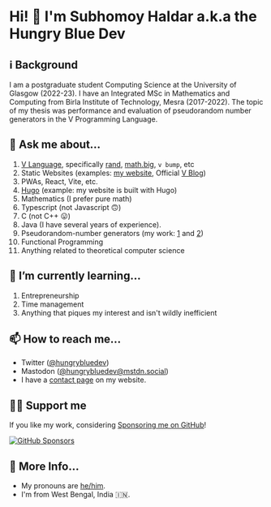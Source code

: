 # Hi! 👋 I'm Subhomoy Haldar a.k.a the Hungry Blue Dev

## ℹ Background

I am a postgraduate student Computing Science at the University of Glasgow (2022-23). I have an Integrated MSc in Mathematics and Computing from Birla Institute of Technology, Mesra (2017-2022). The topic of my thesis was performance and evaluation of pseudorandom number generators in the V Programming Language.

## 💬 Ask me about...

1. [V Language](https://vlang.io), specifically [rand](https://modules.vlang.io/rand.html), [math.big](https://modules.vlang.io/math.big.html), `v bump`, etc
2. Static Websites (examples: [my website](http://hungrybluedev.in/), Official [V Blog](https://blog.vlang.io/))
3. PWAs, React, Vite, etc.
4. [Hugo](https://gohugo.io/) (example: my website is built with Hugo)
5. Mathematics (I prefer pure math)
6. Typescript (not Javascript 🙃)
7. C (not C++ 😛)
8. Java (I have several years of experience).
9. Pseudorandom-number generators (my work: [1](https://github.com/vlang/v/pull/5143) and [2](https://github.com/vlang/v/pull/5289))
10. Functional Programming
11. Anything related to theoretical computer science


## 🌱 I’m currently learning...

1. Entrepreneurship
2. Time management
3. Anything that piques my interest and isn't wildly inefficient

## 📫 How to reach me...

* Twitter ([@hungrybluedev](https://twitter.com/hungrybluedev/))
* Mastodon ([@hungrybluedev@mstdn.social](https://mstdn.social/@hungrybluedev))
* I have a [contact page](https://hungrybluedev.in/contact/) on my website.

## 🤝🏼 Support me

If you like my work, considering [Sponsoring me on GitHub](https://github.com/sponsors/hungrybluedev)!

[![GitHub Sponsors](https://img.shields.io/github/sponsors/hungrybluedev)](https://github.com/sponsors/hungrybluedev)


## 📃 More Info...

* My pronouns are [he/him](http://pronoun.is/he).
* I'm from West Bengal, India 🇮🇳.

<!--
**hungrybluedev/hungrybluedev** is a ✨ _special_ ✨ repository because its `README.md` (this file) appears on your GitHub profile.

Here are some ideas to get you started:

- 🔭 I’m currently working on ...
- 🌱 I’m currently learning ...
- 👯 I’m looking to collaborate on ...
- 🤔 I’m looking for help with ...
- 💬 Ask me about ...
- 📫 How to reach me: ...
- 😄 Pronouns: ...
- ⚡ Fun fact: ...
-->
